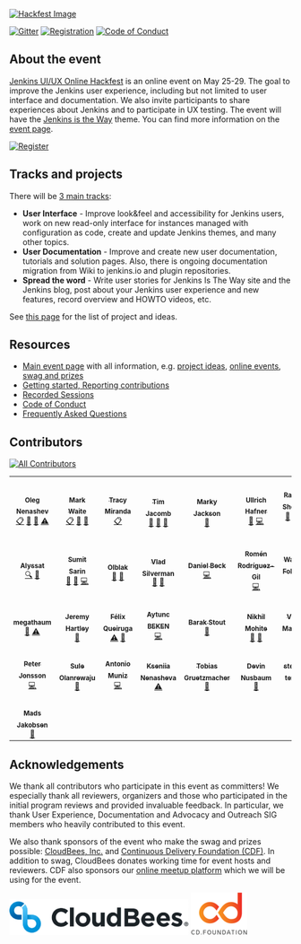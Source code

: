 [![Hackfest Image](./img/README_header_top.png)](https://www.jenkins.io/events/online-hackfest/2020-uiux/)

[![Gitter](https://badges.gitter.im/jenkinsci/hackfest.svg)](https://gitter.im/jenkinsci/hackfest?utm_source=badge&utm_medium=badge&utm_campaign=pr-badge)
[![Registration](https://img.shields.io/badge/register-here-blue)](https://forms.gle/MrkASJagxNvdXBbdA)
[![Code of Conduct](https://img.shields.io/badge/%E2%9D%A4-code%20of%20conduct-lightgrey.svg)](https://www.jenkins.io/project/conduct/)


## About the event

[Jenkins UI/UX Online Hackfest](https://www.jenkins.io/events/online-hackfest/2020-uiux/) is an online event on May 25-29.
The goal to improve the Jenkins user experience, including but not limited to user interface and documentation.
We also invite participants to share experiences about Jenkins and to participate in UX testing.
The event will have the [Jenkins is the Way](https://www.jenkins.io/blog/2020/04/30/jenkins-is-the-way/) theme.
You can find more information on the [event page](https://www.jenkins.io/events/online-hackfest/2020-uiux/).

[![Register](./img/register-button-small.png)](https://forms.gle/MrkASJagxNvdXBbdA)

## Tracks and projects

There will be [3 main tracks](https://www.jenkins.io/events/online-hackfest/2020-uiux/#tracks-and-project-ideas):

* **User Interface** - Improve look&feel and accessibility for Jenkins users, work on new read-only interface for instances managed with configuration as code, create and update Jenkins themes, and many other topics.
* **User Documentation** - Improve and create new user documentation, tutorials and solution pages. Also, there is ongoing documentation migration from Wiki to jenkins.io and plugin repositories.
* **Spread the word** - Write user stories for Jenkins Is The Way site and the Jenkins blog, post about your Jenkins user experience and new features, record overview and HOWTO videos, etc.

See [this page](https://www.jenkins.io/events/online-hackfest/2020-uiux/#tracks-and-project-ideas) for the list of project and ideas.

## Resources

* [Main event page](https://www.jenkins.io/events/online-hackfest/2020-uiux/) with all information, e.g. 
  [project ideas](https://www.jenkins.io/events/online-hackfest/2020-uiux/#tracks-and-project-ideas),
  [online events](https://www.jenkins.io/events/online-hackfest/2020-uiux/#online-events),
  [swag and prizes](https://www.jenkins.io/events/online-hackfest/2020-uiux/#swag-and-prizes)
* [Getting started, Reporting contributions](./CONTRIBUTING.md)
* [Recorded Sessions](./presentations/)
* [Code of Conduct](https://www.jenkins.io/project/conduct/)
* [Frequently Asked Questions](https://www.jenkins.io/events/online-hackfest/2020-uiux/faq/)

## Contributors

<!-- ALL-CONTRIBUTORS-BADGE:START - Do not remove or modify this section -->
[![All Contributors](https://img.shields.io/badge/all_contributors-29-orange.svg?style=flat-square)](#contributors-)
<!-- ALL-CONTRIBUTORS-BADGE:END --> 

<!-- ALL-CONTRIBUTORS-LIST:START - Do not remove or modify this section -->
<!-- prettier-ignore-start -->
<!-- markdownlint-disable -->
<table>
  <tr>
    <td align="center"><a href="https://github.com/oleg-nenashev"><img src="https://avatars0.githubusercontent.com/u/3000480?v=4" width="100px;" alt=""/><br /><sub><b>Oleg Nenashev</b></sub></a><br /><a href="#eventOrganizing-oleg-nenashev" title="Event Organizing">📋</a> <a href="#talk-oleg-nenashev" title="Talks">📢</a> <a href="https://github.com/jenkinsci/ui-ux-hackfest-2020/commits?author=oleg-nenashev" title="Documentation">📖</a> <a href="https://github.com/jenkinsci/ui-ux-hackfest-2020/commits?author=oleg-nenashev" title="Tests">⚠️</a></td>
    <td align="center"><a href="https://jenkins.io/blog/authors/markewaite/"><img src="https://avatars2.githubusercontent.com/u/156685?v=4" width="100px;" alt=""/><br /><sub><b>Mark Waite</b></sub></a><br /><a href="#eventOrganizing-MarkEWaite" title="Event Organizing">📋</a> <a href="#talk-MarkEWaite" title="Talks">📢</a> <a href="https://github.com/jenkinsci/ui-ux-hackfest-2020/pulls?q=is%3Apr+reviewed-by%3AMarkEWaite" title="Reviewed Pull Requests">👀</a></td>
    <td align="center"><a href="https://tracymiranda.com"><img src="https://avatars2.githubusercontent.com/u/5173122?v=4" width="100px;" alt=""/><br /><sub><b>Tracy Miranda</b></sub></a><br /><a href="#eventOrganizing-tracymiranda" title="Event Organizing">📋</a></td>
    <td align="center"><a href="https://github.com/timja"><img src="https://avatars3.githubusercontent.com/u/21194782?v=4" width="100px;" alt=""/><br /><sub><b>Tim Jacomb</b></sub></a><br /><a href="https://github.com/jenkinsci/ui-ux-hackfest-2020/pulls?q=is%3Apr+reviewed-by%3Atimja" title="Reviewed Pull Requests">👀</a> <a href="#ideas-timja" title="Ideas, Planning, & Feedback">🤔</a> <a href="#talk-timja" title="Talks">📢</a></td>
    <td align="center"><a href="https://twitter.com/markyjackson5"><img src="https://avatars2.githubusercontent.com/u/16655670?v=4" width="100px;" alt=""/><br /><sub><b>Marky Jackson</b></sub></a><br /><a href="https://github.com/jenkinsci/ui-ux-hackfest-2020/pulls?q=is%3Apr+reviewed-by%3Amarkyjackson-taulia" title="Reviewed Pull Requests">👀</a></td>
    <td align="center"><a href="http://www.cs.hm.edu/die_fakultaet/ansprechpartner/professoren/hafner/index.de.html"><img src="https://avatars2.githubusercontent.com/u/503338?v=4" width="100px;" alt=""/><br /><sub><b>Ullrich Hafner</b></sub></a><br /><a href="#talk-uhafner" title="Talks">📢</a> <a href="https://github.com/jenkinsci/ui-ux-hackfest-2020/commits?author=uhafner" title="Code">💻</a></td>
    <td align="center"><a href="https://github.com/res0nance"><img src="https://avatars3.githubusercontent.com/u/31362124?v=4" width="100px;" alt=""/><br /><sub><b>Raihaan Shouhell</b></sub></a><br /><a href="https://github.com/jenkinsci/ui-ux-hackfest-2020/commits?author=res0nance" title="Documentation">📖</a> <a href="https://github.com/jenkinsci/ui-ux-hackfest-2020/commits?author=res0nance" title="Code">💻</a> <a href="https://github.com/jenkinsci/ui-ux-hackfest-2020/pulls?q=is%3Apr+reviewed-by%3Ares0nance" title="Reviewed Pull Requests">👀</a> <a href="https://github.com/jenkinsci/ui-ux-hackfest-2020/commits?author=res0nance" title="Tests">⚠️</a></td>
  </tr>
  <tr>
    <td align="center"><a href="https://github.com/alyssat"><img src="https://avatars1.githubusercontent.com/u/15133103?v=4" width="100px;" alt=""/><br /><sub><b>Alyssat</b></sub></a><br /><a href="#fundingFinding-alyssat" title="Funding Finding">🔍</a> <a href="#talk-alyssat" title="Talks">📢</a></td>
    <td align="center"><a href="https://github.com/stellargo"><img src="https://avatars0.githubusercontent.com/u/27735438?v=4" width="100px;" alt=""/><br /><sub><b>Sumit Sarin</b></sub></a><br /><a href="https://github.com/jenkinsci/ui-ux-hackfest-2020/commits?author=stellargo" title="Documentation">📖</a> <a href="#tool-stellargo" title="Tools">🔧</a> <a href="https://github.com/jenkinsci/ui-ux-hackfest-2020/commits?author=stellargo" title="Code">💻</a></td>
    <td align="center"><a href="https://github.com/olblak"><img src="https://avatars1.githubusercontent.com/u/2360224?v=4" width="100px;" alt=""/><br /><sub><b>Olblak</b></sub></a><br /><a href="https://github.com/jenkinsci/ui-ux-hackfest-2020/commits?author=olblak" title="Documentation">📖</a> <a href="https://github.com/jenkinsci/ui-ux-hackfest-2020/pulls?q=is%3Apr+reviewed-by%3Aolblak" title="Reviewed Pull Requests">👀</a></td>
    <td align="center"><a href="https://vsilverman.github.io"><img src="https://avatars0.githubusercontent.com/u/2159948?v=4" width="100px;" alt=""/><br /><sub><b>Vlad Silverman</b></sub></a><br /><a href="https://github.com/jenkinsci/ui-ux-hackfest-2020/pulls?q=is%3Apr+reviewed-by%3Avsilverman" title="Reviewed Pull Requests">👀</a> <a href="https://github.com/jenkinsci/ui-ux-hackfest-2020/commits?author=vsilverman" title="Documentation">📖</a></td>
    <td align="center"><a href="https://github.com/daniel-beck"><img src="https://avatars3.githubusercontent.com/u/1831569?v=4" width="100px;" alt=""/><br /><sub><b>Daniel Beck</b></sub></a><br /><a href="https://github.com/jenkinsci/ui-ux-hackfest-2020/commits?author=daniel-beck" title="Code">💻</a></td>
    <td align="center"><a href="https://www.romenrg.com"><img src="https://avatars2.githubusercontent.com/u/1831480?v=4" width="100px;" alt=""/><br /><sub><b>Romén Rodríguez-Gil</b></sub></a><br /><a href="https://github.com/jenkinsci/ui-ux-hackfest-2020/commits?author=romenrg" title="Code">💻</a></td>
    <td align="center"><a href="https://github.com/Wadeck"><img src="https://avatars1.githubusercontent.com/u/2662497?v=4" width="100px;" alt=""/><br /><sub><b>Wadeck Follonier</b></sub></a><br /><a href="https://github.com/jenkinsci/ui-ux-hackfest-2020/commits?author=Wadeck" title="Code">💻</a></td>
  </tr>
  <tr>
    <td align="center"><a href="https://github.com/megathaum"><img src="https://avatars3.githubusercontent.com/u/6340362?v=4" width="100px;" alt=""/><br /><sub><b>megathaum</b></sub></a><br /><a href="https://github.com/jenkinsci/ui-ux-hackfest-2020/commits?author=megathaum" title="Documentation">📖</a> <a href="https://github.com/jenkinsci/ui-ux-hackfest-2020/commits?author=megathaum" title="Tests">⚠️</a></td>
    <td align="center"><a href="https://github.com/jphartley"><img src="https://avatars3.githubusercontent.com/u/2852805?v=4" width="100px;" alt=""/><br /><sub><b>Jeremy Hartley</b></sub></a><br /><a href="#talk-jphartley" title="Talks">📢</a></td>
    <td align="center"><a href="https://github.com/fqueiruga"><img src="https://avatars3.githubusercontent.com/u/5738588?v=4" width="100px;" alt=""/><br /><sub><b>Félix Queiruga</b></sub></a><br /><a href="https://github.com/jenkinsci/ui-ux-hackfest-2020/commits?author=fqueiruga" title="Tests">⚠️</a> <a href="https://github.com/jenkinsci/ui-ux-hackfest-2020/pulls?q=is%3Apr+reviewed-by%3Afqueiruga" title="Reviewed Pull Requests">👀</a></td>
    <td align="center"><a href="https://www.linkedin.com/in/aytunc-beken/"><img src="https://avatars2.githubusercontent.com/u/17325506?v=4" width="100px;" alt=""/><br /><sub><b>Aytunc BEKEN</b></sub></a><br /><a href="https://github.com/jenkinsci/ui-ux-hackfest-2020/commits?author=aytuncbeken" title="Code">💻</a></td>
    <td align="center"><a href="https://github.com/BarakStout"><img src="https://avatars3.githubusercontent.com/u/34528865?v=4" width="100px;" alt=""/><br /><sub><b>Barak Stout</b></sub></a><br /><a href="https://github.com/jenkinsci/ui-ux-hackfest-2020/commits?author=BarakStout" title="Documentation">📖</a></td>
    <td align="center"><a href="https://github.com/Nik35"><img src="https://avatars3.githubusercontent.com/u/16377950?v=4" width="100px;" alt=""/><br /><sub><b>Nikhil Mohite</b></sub></a><br /><a href="https://github.com/jenkinsci/ui-ux-hackfest-2020/pulls?q=is%3Apr+reviewed-by%3Anik35" title="Reviewed Pull Requests">👀</a> <a href="https://github.com/jenkinsci/ui-ux-hackfest-2020/commits?author=nik35" title="Documentation">📖</a></td>
    <td align="center"><a href="https://github.com/v1v"><img src="https://avatars2.githubusercontent.com/u/2871786?v=4" width="100px;" alt=""/><br /><sub><b>Victor Martinez</b></sub></a><br /><a href="https://github.com/jenkinsci/ui-ux-hackfest-2020/commits?author=v1v" title="Documentation">📖</a></td>
  </tr>
  <tr>
    <td align="center"><a href="https://peterjonsson.se"><img src="https://avatars2.githubusercontent.com/u/4572231?v=4" width="100px;" alt=""/><br /><sub><b>Peter Jonsson</b></sub></a><br /><a href="https://github.com/jenkinsci/ui-ux-hackfest-2020/commits?author=95jonpet" title="Code">💻</a></td>
    <td align="center"><a href="https://github.com/LarrySul"><img src="https://avatars0.githubusercontent.com/u/29729601?v=4" width="100px;" alt=""/><br /><sub><b>Sule Olanrewaju</b></sub></a><br /><a href="https://github.com/jenkinsci/ui-ux-hackfest-2020/commits?author=LarrySul" title="Documentation">📖</a></td>
    <td align="center"><a href="http://amunizmartin.com"><img src="https://avatars3.githubusercontent.com/u/1017585?v=4" width="100px;" alt=""/><br /><sub><b>Antonio Muniz</b></sub></a><br /><a href="https://github.com/jenkinsci/ui-ux-hackfest-2020/commits?author=amuniz" title="Code">💻</a></td>
    <td align="center"><a href="https://github.com/ksenia-nenasheva"><img src="https://avatars1.githubusercontent.com/u/5075432?v=4" width="100px;" alt=""/><br /><sub><b>Kseniia Nenasheva</b></sub></a><br /><a href="https://github.com/jenkinsci/ui-ux-hackfest-2020/commits?author=ksenia-nenasheva" title="Tests">⚠️</a></td>
    <td align="center"><a href="https://github.com/TobiX"><img src="https://avatars3.githubusercontent.com/u/78534?v=4" width="100px;" alt=""/><br /><sub><b>Tobias Gruetzmacher</b></sub></a><br /><a href="#talk-TobiX" title="Talks">📢</a></td>
    <td align="center"><a href="https://github.com/dwnusbaum"><img src="https://avatars3.githubusercontent.com/u/1068968?v=4" width="100px;" alt=""/><br /><sub><b>Devin Nusbaum</b></sub></a><br /><a href="https://github.com/jenkinsci/ui-ux-hackfest-2020/commits?author=dwnusbaum" title="Documentation">📖</a></td>
    <td align="center"><a href="https://twitter.com/steven_terrana"><img src="https://avatars1.githubusercontent.com/u/22510821?v=4" width="100px;" alt=""/><br /><sub><b>steven-terrana</b></sub></a><br /><a href="https://github.com/jenkinsci/ui-ux-hackfest-2020/commits?author=steven-terrana" title="Documentation">📖</a></td>
  </tr>
  <tr>
    <td align="center"><a href="https://github.com/MadsJakobsen"><img src="https://avatars3.githubusercontent.com/u/887218?v=4" width="100px;" alt=""/><br /><sub><b>Mads Jakobsen</b></sub></a><br /><a href="https://github.com/jenkinsci/ui-ux-hackfest-2020/commits?author=MadsJakobsen" title="Documentation">📖</a></td>
  </tr>
</table>

<!-- markdownlint-enable -->
<!-- prettier-ignore-end -->
<!-- ALL-CONTRIBUTORS-LIST:END -->

## Acknowledgements

We thank all contributors who participate in this event as committers!
We especially thank all reviewers, organizers and those who participated in the initial program reviews and provided invaluable feedback.
In particular, we thank User Experience, Documentation and Advocacy and Outreach SIG members who heavily contributed to this event.

We also thank sponsors of the event who make the swag and prizes possible:
[CloudBees, Inc.](https://www.cloudbees.com/) and
[Continuous Delivery Foundation (CDF)](https://cd.foundation/).
In addition to swag, CloudBees donates working time for event hosts and reviewers.
CDF also sponsors our [online meetup platform](https://www.jenkins.io/events/online-meetup) which we will be using for the event.

[![CloudBees Logo](./img/cloudbees-logo.png)](https://www.cloudbees.com/)
[![CDF Logo](./img/cdf.png)](https://cd.foundation/)
